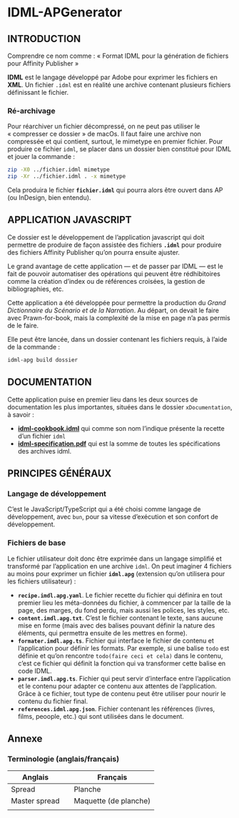 # IDML-APGenerator

## INTRODUCTION

Comprendre ce nom comme : « Format IDML pour la génération de fichiers pour Affinity Publisher »

**IDML** est le langage développé par Adobe pour exprimer les fichiers en **XML**. Un fichier `.idml` est en réalité une archive contenant plusieurs fichiers définissant le fichier.

### Ré-archivage

Pour réarchiver un fichier décompressé, on ne peut pas utiliser le « compresser ce dossier » de macOs. Il faut faire une archive non compressée et qui contient, surtout, le mimetype en premier fichier. Pour produire ce fichier `idml`, se placer dans un dossier bien constitué pour IDML et jouer la commande : 

~~~bash
zip -X0 ../fichier.idml mimetype
zip -Xr ../fichier.idml . -x mimetype
~~~

Cela produira le fichier **`fichier.idml`** qui pourra alors être ouvert dans AP (ou InDesign, bien entendu).

## APPLICATION JAVASCRIPT

Ce dossier est le développement de l’application javascript qui doit permettre de produire de façon assistée des fichiers **`.idml`** pour produire des fichiers Affinity Publisher qu’on pourra ensuite ajuster. 

Le grand avantage de cette application — et de passer par IDML — est le fait de pouvoir automatiser des opérations qui peuvent être rédhibitoires comme la création d’index ou de références croisées, la gestion de bibliographies, etc.

Cette application a été développée pour permettre la production du *Grand Dictionnaire du Scénario et de la Narration*. Au départ, on devait le faire avec Prawn-for-book, mais la complexité de la mise en page n’a pas permis de le faire.

Elle peut être lancée, dans un dossier contenant les fichiers requis, à l’aide de la commande : 

~~~bash
idml-apg build dossier
~~~



## DOCUMENTATION

Cette application puise en premier lieu dans les deux sources de documentation les plus importantes, situées dans le dossier `xDocumentation`, à savoir :

* [**idml-cookbook.idml**](xDocumentation/idml-cookbook.pdf) qui comme son nom l’indique présente la recette d’un fichier `idml`
* [**idml-specification.pdf**](xDocumentation/idml-specification.pdf) qui est la somme de toutes les spécifications des archives idml.

## PRINCIPES GÉNÉRAUX

### Langage de développement

C’est le JavaScript/TypeScript qui a été choisi comme langage de développement, avec `bun`, pour sa vitesse d’exécution et son confort de développement.

### Fichiers de base

Le fichier utilisateur doit donc être exprimée dans un langage simplifié et transformé par l’application en une archive `idml`. On peut imaginer 4 fichiers au moins pour exprimer un fichier **`idml.apg`** (extension qu’on utilisera pour les fichiers utilisateur) :

* **`recipe.imdl.apg.yaml`**. Le fichier recette du fichier qui définira en tout premier lieu les méta-données du fichier, à commencer par la taille de la page, des marges, du fond perdu, mais aussi les polices, les styles, etc.
* **`content.imdl.apg.txt`**. C’est le fichier contenant le texte, sans aucune mise en forme (mais avec des balises pouvant définir la nature des éléments, qui permettra ensuite de les mettres en forme).
* **`formater.imdl.apg.ts`**. Fichier qui interface le fichier de contenu et l’application pour définir les formats. Par exemple, si une balise `todo` est définie et qu’on rencontre `todo(faire ceci et cela)` dans le contenu, c’est ce fichier qui définit la fonction qui va transformer cette balise en code IDML.
* **`parser.imdl.apg.ts`**. Fichier qui peut servir d’interface entre l’application et le contenu pour adapter ce contenu aux attentes de l’application. Grâce à ce fichier, tout type de contenu peut être utiliser pour nourir le contenu du fichier final.
* **`references.idml.apg.json`**. Fichier contenant les références (livres, films, peoople, etc.) qui sont utilisées dans le document.

## Annexe

### Terminologie (anglais/français)

| Anglais       |      | Français              |
| ------------- | ---- | --------------------- |
| Spread        |      | Planche               |
| Master spread |      | Maquette (de planche) |
|               |      |                       |

